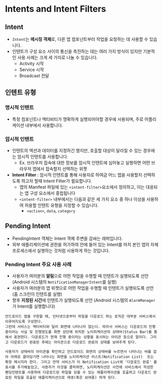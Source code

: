 # Intents and Intent Filters

## Intent

- `Intent`는 **메시징 객체**로, 다른 앱 컴포넌트부터 작업을 요청하는 데 사용할 수 있습니다.
- 인텐트가 구성 요소 사이의 통신을 촉진하는 데는 여러 가지 방식이 있지만 기본적인 사용 사례는 크게 세 가지로 나눌 수 있습니다.
  - Activity 시작
  - Service 시작
  - Broadcast 전달

## 인텐트 유형

### 명시적 인텐트

- 특정 컴포넌트나 액티비티가 명확하게 실행되어야할 경우에 사용되며, 주로 어플리케이션 내부에서 사용합니다.

### 암시적 인텐트

- 인텐트의 액션과 데이터를 지정하긴 했지만, 호출할 대상이 달라질 수 있는 경우에는 암시적 인텐트를 사용합니다.
  - Ex. 브라우저 접속에 대한 정보를 암시적 인텐트에 심어놓고 실행하면 어떤 브라우저 앱에서 접속할지 선택하는 위젯
- **Intent Filter** : 암시적 인텐트를 통해 사용자로 하여금 어느 앱을 사용할지 선택하도록 하고자 할때 Intent Filter가 필요합니다.
  - 앱의 Manifest 파일에 있는 `<intent-filter>`요소에서 정의하고, 이는 대응되는 앱 구성 요소에서 중첩됩니다
  - `<intent-filter>` 내부에서는 다음과 같은 세 가지 요소 중 하나 이상을 사용하여 허용할 인텐트 유형을 지정할 수 있습니다.
    - `<action>`, `data`, `category`

## Pending Intent

- PendingIntent 객체는 Intent 객체 주변을 감싸는 래퍼입니다.
- 외부 애플리케이션에 권한을 허가하여 안에 들어 있는 Intent를 마치 본인 앱의 자체 프로세스에서 실행하는 것처럼 사용하게 하는 것입니다.

### Pending Intent 주요 사용 사례

- 사용자가 여러분의 **알림**으로 어떤 작업을 수행할 때 인텐트가 실행되도록 선언 (Android 시스템의 `NotificationManagerIntent`를 실행)
- 사용자가 여러분의 앱 위젯으로 어떤 작업을 수행할 때 인텐트가 실행되도록 선언 (홈 스크린이 인텐트를 실행)
- 향후 **지정된 시간**에 인텐트가 실행되도록 선언 (Android 시스템의 `AlarmManager`가 Intent를 실행합니다)

```
안드로이드 앱을 구현할 때, 인터넷으로부터 파일을 다운로드 하는 로직은 대부분 서비스에서 이루어지도록 구성한다. 
그런데 서비스는 액티비티와 달리 화면에 나타나지 않는다. 따라서 서비스는 다운로드의 진행중이라는 사실 및 진행정도를 화면 상단에 위치한 노티피케이션의 상태바(Status Bar)를 통해서 표현한다. 다운로드가 현재 진행 중이라는 상황을 표시하는 아이콘 등으로 말이다. 그리고 다운로드가 완료된 후에는 아이콘으로 다운로드 완료의 상태를 보여주게 된다.

사용자가 상태바의 아이콘을 확인하고 안드로이드 화면의 상태바를 누르면서 나타나는 바를 잡아 아래로 끌어당기면 나타나는 화면을 노티피케이션 리스트(Notification List)  또는 확장 메시지라 한다. 그리고 만약 서비스가 이 Notification List에 '다운로드 완료' 를 표시를 추가해놓았고, 사용자가 이것을 클릭하면, 노티피케이션은 사전에 서비스에서 작성한 펜딩인텐트를 사용하여 다운로드된 파일을 읽을 수 있는 애플리케이션을 호출하고 다운로드 완료된 파일을 호출된 애플리케이션으로 재생(혹은 보여줌) 하게 된다. 
```